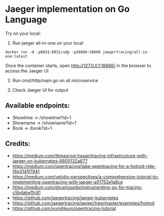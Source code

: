# Jaeger implementation on Go Language

Try on your local:
1. Run jaeger all-in-one on your local
```
docker run -d -p6831:6831/udp -p16686:16686 jaegertracing/all-in-one:latest
```
Once the container starts, open http://127.0.0.1:16686/ in the browser to access the Jaeger UI

2. Run cmd/http/main.go on all microservice

3. Check Jaeger UI for output

Available endpoints:
---
- Showtime -> /showtime?id=1
- Showname -> /showname?id=1
- Book     -> /book?id=1

Credits:
---
- https://medium.com/@masroor.hasan/tracing-infrastructure-with-jaeger-on-kubernetes-6800132a677
- https://medium.com/opentracing/take-opentracing-for-a-hotrod-ride-f6e3141f7941
- https://medium.com/velotio-perspectives/a-comprehensive-tutorial-to-implementing-opentracing-with-jaeger-a01752e1a8ce
- https://medium.com/@carlosedp/instrumenting-go-for-tracing-c5bdabe1fc81
- https://github.com/jaegertracing/jaeger-kubernetes
- https://github.com/jaegertracing/jaeger/tree/master/examples/hotrod
- https://github.com/yurishkuro/opentracing-tutorial
